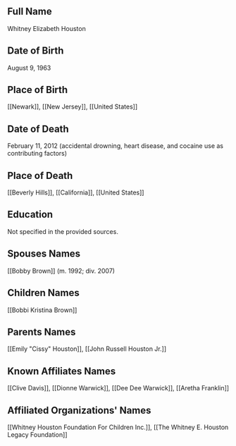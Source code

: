 ## Full Name
Whitney Elizabeth Houston

## Date of Birth
August 9, 1963

## Place of Birth
[[Newark]], [[New Jersey]], [[United States]]

## Date of Death
February 11, 2012 (accidental drowning, heart disease, and cocaine use as contributing factors)

## Place of Death
[[Beverly Hills]], [[California]], [[United States]]

## Education
Not specified in the provided sources.

## Spouses Names
[[Bobby Brown]] (m. 1992; div. 2007)

## Children Names
[[Bobbi Kristina Brown]]

## Parents Names
[[Emily "Cissy" Houston]], [[John Russell Houston Jr.]]

## Known Affiliates Names
[[Clive Davis]], [[Dionne Warwick]], [[Dee Dee Warwick]], [[Aretha Franklin]]

## Affiliated Organizations' Names
[[Whitney Houston Foundation For Children Inc.]], [[The Whitney E. Houston Legacy Foundation]]

